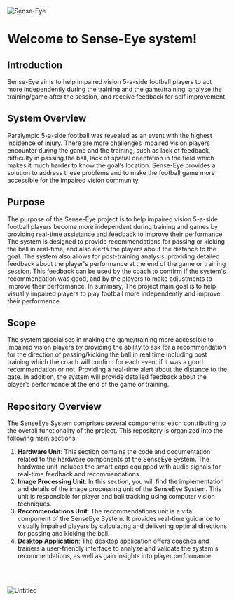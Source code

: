 ![Sense-Eye](https://user-images.githubusercontent.com/65304080/215279708-06625f88-8716-4927-8cf1-c098db58e364.png)

# Welcome to Sense-Eye system!

## Introduction
Sense-Eye aims to help impaired vision 5-a-side football players to act more independently during the training and the game/training, analyse the training/game after the session, and receive feedback for self improvement.

## System Overview
Paralympic 5-a-side football was revealed as an event with the highest incidence of injury. There are more challenges impaired vision players encounter during the game and the training, such as  lack of feedback, difficulty in passing the ball, lack of spatial orientation in the field which makes it much harder to know the goal’s location. Sense-Eye provides a solution to address these problems and to make the football game more accessible for the impaired vision community.

## Purpose
The purpose of the Sense-Eye project is to help impaired vision 5-a-side football players become more independent during training and games by providing real-time assistance and feedback to improve their performance. The system is designed to provide recommendations for passing or kicking the ball in real-time, and also alerts the players about the distance to the goal. The system also allows for post-training analysis, providing detailed feedback about the player's performance at the end of the game or training session. This feedback can be used by the coach to confirm if the system's recommendation was good, and by the players to make adjustments to improve their performance. In summary, The project main goal is to help visually impaired players to play football more independently and improve their performance.
## Scope
The system specialises in making the game/training more accessible to impaired vision players by providing the ability to ask for a recommendation for the direction of passing/kicking the ball in real time including post training which the coach will confirm for each event if it was a good recommendation or not. Providing a real-time alert about the distance to the gate. In addition, the system will provide detailed feedback about the player’s performance at the end of the game or training.
## Repository Overview
The SenseEye System comprises several components, each contributing to the overall functionality of the project. This repository is organized into the following main sections:
1. <b>Hardware Unit</b>: This section contains the code and documentation related to the hardware components of the SenseEye System. The hardware unit includes the smart caps equipped with audio signals for real-time feedback and recommendations.
2. <b>Image Processing Unit</b>: In this section, you will find the implementation and details of the image processing unit of the SenseEye System. This unit is responsible for player and ball tracking using computer vision techniques.
3. <b>Recommendations Unit</b>: The recommendations unit is a vital component of the SenseEye System. It provides real-time guidance to visually impaired players by calculating and delivering optimal directions for passing and kicking the ball.
4. <b>Desktop Application</b>: The desktop application offers coaches and trainers a user-friendly interface to analyze and validate the system's recommendations, as well as gain insights into player performance.
<br />
<br />

![Untitled](https://github.com/karina-nosenko/Sense-Eye/assets/65304080/9683028e-c9a6-435b-8fef-b06be2409c42)




